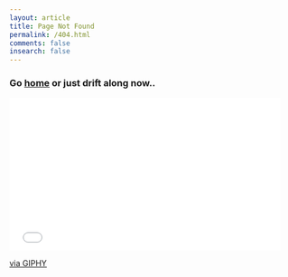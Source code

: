 ```yaml
---
layout: article
title: Page Not Found
permalink: /404.html
comments: false
insearch: false
---
```


### Go [home](/) or just drift along now..
<iframe src="//giphy.com/embed/yXMYT2yAN3lYI" width="480" height="270" frameBorder="0" class="giphy-embed" allowFullScreen></iframe><p><a href="http://giphy.com/gifs/drift-intensifies-tokyo-yXMYT2yAN3lYI">via GIPHY</a></p>